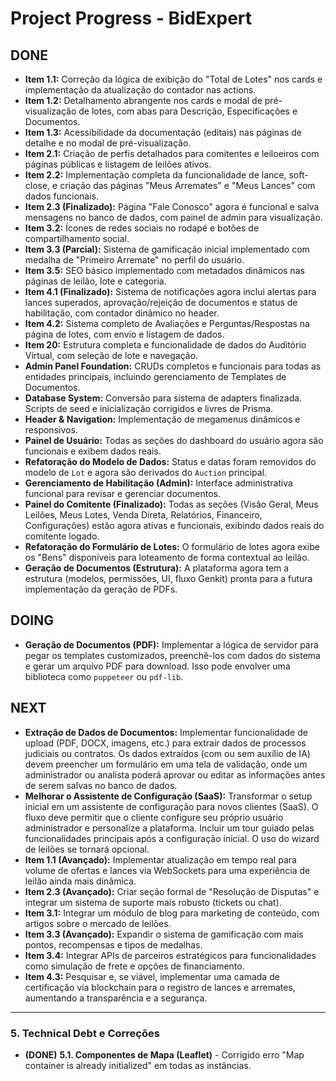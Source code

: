 # Project Progress - BidExpert

## DONE
- **Item 1.1:** Correção da lógica de exibição do "Total de Lotes" nos cards e implementação da atualização do contador nas actions.
- **Item 1.2:** Detalhamento abrangente nos cards e modal de pré-visualização de lotes, com abas para Descrição, Especificações e Documentos.
- **Item 1.3:** Acessibilidade da documentação (editais) nas páginas de detalhe e no modal de pré-visualização.
- **Item 2.1:** Criação de perfis detalhados para comitentes e leiloeiros com páginas públicas e listagem de leilões ativos.
- **Item 2.2:** Implementação completa da funcionalidade de lance, soft-close, e criação das páginas "Meus Arremates" e "Meus Lances" com dados funcionais.
- **Item 2.3 (Finalizado):** Página "Fale Conosco" agora é funcional e salva mensagens no banco de dados, com painel de admin para visualização.
- **Item 3.2:** Ícones de redes sociais no rodapé e botões de compartilhamento social.
- **Item 3.3 (Parcial):** Sistema de gamificação inicial implementado com medalha de "Primeiro Arremate" no perfil do usuário.
- **Item 3.5:** SEO básico implementado com metadados dinâmicos nas páginas de leilão, lote e categoria.
- **Item 4.1 (Finalizado):** Sistema de notificações agora inclui alertas para lances superados, aprovação/rejeição de documentos e status de habilitação, com contador dinâmico no header.
- **Item 4.2:** Sistema completo de Avaliações e Perguntas/Respostas na página de lotes, com envio e listagem de dados.
- **Item 20:** Estrutura completa e funcionalidade de dados do Auditório Virtual, com seleção de lote e navegação.
- **Admin Panel Foundation:** CRUDs completos e funcionais para todas as entidades principais, incluindo gerenciamento de Templates de Documentos.
- **Database System:** Conversão para sistema de adapters finalizada. Scripts de seed e inicialização corrigidos e livres de Prisma.
- **Header & Navigation:** Implementação de megamenus dinâmicos e responsivos.
- **Painel de Usuário:** Todas as seções do dashboard do usuário agora são funcionais e exibem dados reais.
- **Refatoração do Modelo de Dados:** Status e datas foram removidos do modelo de `Lot` e agora são derivados do `Auction` principal.
- **Gerenciamento de Habilitação (Admin):** Interface administrativa funcional para revisar e gerenciar documentos.
- **Painel do Comitente (Finalizado):** Todas as seções (Visão Geral, Meus Leilões, Meus Lotes, Venda Direta, Relatórios, Financeiro, Configurações) estão agora ativas e funcionais, exibindo dados reais do comitente logado.
- **Refatoração do Formulário de Lotes:** O formulário de lotes agora exibe os "Bens" disponíveis para loteamento de forma contextual ao leilão.
- **Geração de Documentos (Estrutura):** A plataforma agora tem a estrutura (modelos, permissões, UI, fluxo Genkit) pronta para a futura implementação da geração de PDFs.

## DOING
- **Geração de Documentos (PDF):** Implementar a lógica de servidor para pegar os templates customizados, preenchê-los com dados do sistema e gerar um arquivo PDF para download. Isso pode envolver uma biblioteca como `puppeteer` ou `pdf-lib`.

## NEXT
- **Extração de Dados de Documentos:** Implementar funcionalidade de upload (PDF, DOCX, imagens, etc.) para extrair dados de processos judiciais ou contratos. Os dados extraídos (com ou sem auxílio de IA) devem preencher um formulário em uma tela de validação, onde um administrador ou analista poderá aprovar ou editar as informações antes de serem salvas no banco de dados.
- **Melhorar o Assistente de Configuração (SaaS):** Transformar o setup inicial em um assistente de configuração para novos clientes (SaaS). O fluxo deve permitir que o cliente configure seu próprio usuário administrador e personalize a plataforma. Incluir um tour guiado pelas funcionalidades principais após a configuração inicial. O uso do wizard de leilões se tornará opcional.
- **Item 1.1 (Avançado):** Implementar atualização em tempo real para volume de ofertas e lances via WebSockets para uma experiência de leilão ainda mais dinâmica.
- **Item 2.3 (Avançado):** Criar seção formal de "Resolução de Disputas" e integrar um sistema de suporte mais robusto (tickets ou chat).
- **Item 3.1:** Integrar um módulo de blog para marketing de conteúdo, com artigos sobre o mercado de leilões.
- **Item 3.3 (Avançado):** Expandir o sistema de gamificação com mais pontos, recompensas e tipos de medalhas.
- **Item 3.4:** Integrar APIs de parceiros estratégicos para funcionalidades como simulação de frete e opções de financiamento.
- **Item 4.3:** Pesquisar e, se viável, implementar uma camada de certificação via blockchain para o registro de lances e arremates, aumentando a transparência e a segurança.


---

### 5. Technical Debt e Correções

- **(DONE)** **5.1. Componentes de Mapa (Leaflet)** - Corrigido erro "Map container is already initialized" em todas as instâncias.

